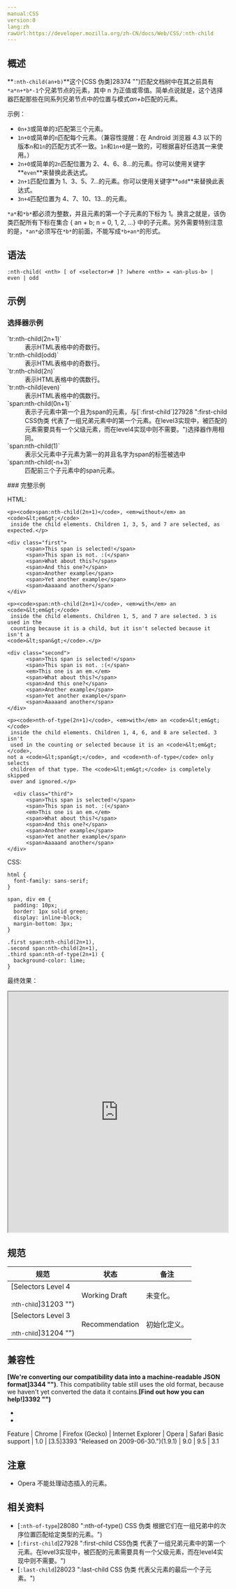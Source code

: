 ```yaml
---
manual:CSS
version:0
lang:zh
rawUrl:https://developer.mozilla.org/zh-CN/docs/Web/CSS/:nth-child
---
```





## 概述<a name="Summary"></a>


**`:nth-child(an+b)`**这个[CSS 伪类]28374 "")匹配文档树中在其之前具有`*a*n+*b*-1`个兄弟节点的元素，其中 n 为正值或零值。简单点说就是，这个选择器匹配那些在同系列兄弟节点中的位置与模式*an+b*匹配的元素。



示例：


* `0n+3`或简单的`3`匹配第三个元素。
* `1n+0`或简单的`n`匹配每个元素。（兼容性提醒：在 Android 浏览器 4.3 以下的版本`n`和`1n`的匹配方式不一致。`1n`和`1n+0`是一致的，可根据喜好任选其一来使用。）
* `2n+0`或简单的`2n`匹配位置为 2、4、6、8...的元素。你可以使用关键字**`even`**来替换此表达式。
* `2n+1`匹配位置为 1、3、5、7...的元素。你可以使用关键字**`odd`**来替换此表达式。
* `3n+4`匹配位置为 4、7、10、13...的元素。


`*a*`和`*b*`都必须为整数，并且元素的第一个子元素的下标为 1。换言之就是，该伪类匹配所有下标在集合 { an + b; n = 0, 1, 2, ...} 中的子元素。另外需要特别注意的是，`*an*`必须写在`*b*`的前面，不能写成`*b+an*`的形式。


## 语法<a name="Syntax"></a>

```
:nth-child( <nth> [ of <selector># ]? )where <nth> = <an-plus-b> | even | odd

```

## 示例<a name="示例"></a>

### 选择器示例<a name="选择器示例"></a>
<dl><dt id=''>`tr:nth-child(2n+1)`</dt><dd>表示HTML表格中的奇数行。</dd><dt id=''>`tr:nth-child(odd)`</dt><dd>表示HTML表格中的奇数行。</dd><dt id=''>`tr:nth-child(2n)`</dt><dd>表示HTML表格中的偶数行。</dd><dt id=''>`tr:nth-child(even)`</dt><dd>表示HTML表格中的偶数行。</dd><dt id=''>`span:nth-child(0n+1)`</dt><dd>表示子元素中第一个且为span的元素，与[`:first-child`]27928 ":first-child CSS伪类 代表了一组兄弟元素中的第一个元素。在level3实现中，被匹配的元素需要具有一个父级元素，而在level4实现中则不需要。")选择器作用相同。</dd><dt id=''>`span:nth-child(1)`</dt><dd>表示父元素中子元素为第一的并且名字为span的标签被选中</dd><dt id=''>`span:nth-child(-n+3)`</dt><dd>匹配前三个子元素中的span元素。</dd></dl>
### 完整示例<a name="完整示例"></a>


HTML:


```
<p><code>span:nth-child(2n+1)</code>, <em>without</em> an <code>&lt;em&gt;</code>
 inside the child elements. Children 1, 3, 5, and 7 are selected, as expected.</p>

<div class="first">
      <span>This span is selected!</span>
      <span>This span is not. :(</span>
      <span>What about this?</span>
      <span>And this one?</span>
      <span>Another example</span>
      <span>Yet another example</span>
      <span>Aaaaand another</span>
</div>

<p><code>span:nth-child(2n+1)</code>, <em>with</em> an <code>&lt;em&gt;</code>
 inside the child elements. Children 1, 5, and 7 are selected. 3 is used in the
 counting because it is a child, but it isn't selected because it isn't a 
<code>&lt;span&gt;</code>.</p>

<div class="second">
      <span>This span is selected!</span>
      <span>This span is not. :(</span>
      <em>This one is an em.</em>
      <span>What about this?</span>
      <span>And this one?</span>
      <span>Another example</span>
      <span>Yet another example</span>
      <span>Aaaaand another</span>
</div>

<p><code>nth-of-type(2n+1)</code>, <em>with</em> an <code>&lt;em&gt;</code>
 inside the child elements. Children 1, 4, 6, and 8 are selected. 3 isn't
 used in the counting or selected because it is an <code>&lt;em&gt;</code>, 
not a <code>&lt;span&gt;</code>, and <code>nth-of-type</code> only selects
 children of that type. The <code>&lt;em&gt;</code> is completely skipped
 over and ignored.</p>
 
  <div class="third">
      <span>This span is selected!</span>
      <span>This span is not. :(</span>
      <em>This one is an em.</em>
      <span>What about this?</span>
      <span>And this one?</span>
      <span>Another example</span>
      <span>Yet another example</span>
      <span>Aaaaand another</span>
</div>
```


CSS:


```
html {
  font-family: sans-serif;
}

span, div em {
  padding: 10px;
  border: 1px solid green;
  display: inline-block;
  margin-bottom: 3px;
}
    
.first span:nth-child(2n+1),
.second span:nth-child(2n+1),
.third span:nth-of-type(2n+1) {
  background-color: lime;
}
```


最终效果：



<iframe src='https://mdn.mozillademos.org/zh-CN/docs/Web/CSS/:nth-child$samples/Full_example?revision=1390026' width='100%' height='550'></iframe>


## 规范<a name="规范"></a>

规范 | 状态 | 备注 
 ---  |  ---  |  ---  | 
[Selectors Level 4<br></br><small>:nth-child</small>]31203 "") | Working Draft | 未变化。 
[Selectors Level 3<br></br><small>:nth-child</small>]31204 "") | Recommendation | 初始化定义。 


## 兼容性<a name="兼容性"></a>


**[We&#39;re converting our compatibility data into a machine-readable JSON format]3344 "")**. This compatibility table still uses the old format, because we haven&#39;t yet converted the data it contains.**[Find out how you can help!]3392 "")**


* 
* 

Feature | Chrome | Firefox (Gecko) | Internet Explorer | Opera | Safari 
Basic support | 1.0 | [3.5]3393 "Released on 2009-06-30.")(1.9.1) | 9.0 | 9.5 | 3.1 




## 注意<a name="注意"></a>

* Opera 不能处理动态插入的元素。

## 相关资料<a name="相关资料"></a>

* [`:nth-of-type`]28080 ":nth-of-type() CSS 伪类 根据它们在一组兄弟中的次序位置匹配给定类型的元素。")
* [`:first-child`]27928 ":first-child CSS伪类 代表了一组兄弟元素中的第一个元素。在level3实现中，被匹配的元素需要具有一个父级元素，而在level4实现中则不需要。")
* [`:last-child`]28023 ":last-child CSS 伪类 代表父元素的最后一个子元素。")



